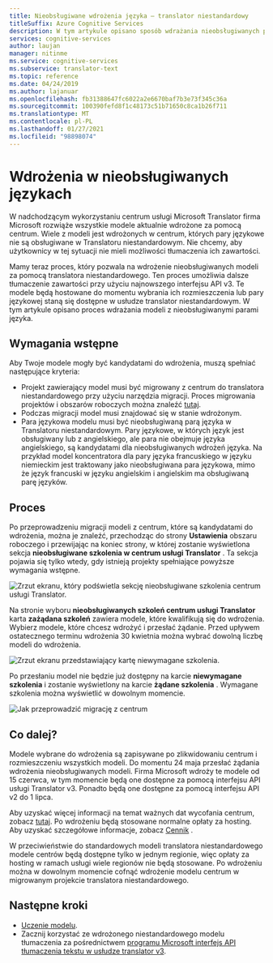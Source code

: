 ```yaml
---
title: Nieobsługiwane wdrożenia języka — translator niestandardowy
titleSuffix: Azure Cognitive Services
description: W tym artykule opisano sposób wdrażania nieobsługiwanych par języka na platformie Azure Cognitive Services translatorem niestandardowym.
services: cognitive-services
author: laujan
manager: nitinme
ms.service: cognitive-services
ms.subservice: translator-text
ms.topic: reference
ms.date: 04/24/2019
ms.author: lajanuar
ms.openlocfilehash: fb31388647fc6022a2e6670baf7b3e73f345c36a
ms.sourcegitcommit: 100390fefd8f1c48173c51b71650c8ca1b26f711
ms.translationtype: MT
ms.contentlocale: pl-PL
ms.lasthandoff: 01/27/2021
ms.locfileid: "98898074"
---
```

# <a name="unsupported-language-deployments"></a>Wdrożenia w nieobsługiwanych językach

<!--Custom Translator provides the highest-quality translations possible using the latest techniques in neural machine learning. While Microsoft intends to make neural training available in all languages, there are some limitations that prevent us from being able to offer neural machine translation in all language pairs.-->  

W nadchodzącym wykorzystaniu centrum usługi Microsoft Translator firma Microsoft rozwiąże wszystkie modele aktualnie wdrożone za pomocą centrum. Wiele z modeli jest wdrożonych w centrum, których pary językowe nie są obsługiwane w Translatoru niestandardowym.  Nie chcemy, aby użytkownicy w tej sytuacji nie mieli możliwości tłumaczenia ich zawartości.

Mamy teraz proces, który pozwala na wdrożenie nieobsługiwanych modeli za pomocą translatora niestandardowego.  Ten proces umożliwia dalsze tłumaczenie zawartości przy użyciu najnowszego interfejsu API v3.  Te modele będą hostowane do momentu wybrania ich rozmieszczenia lub pary językowej staną się dostępne w usłudze translator niestandardowym.  W tym artykule opisano proces wdrażania modeli z nieobsługiwanymi parami języka.

## <a name="prerequisites"></a>Wymagania wstępne

Aby Twoje modele mogły być kandydatami do wdrożenia, muszą spełniać następujące kryteria:
* Projekt zawierający model musi być migrowany z centrum do translatora niestandardowego przy użyciu narzędzia migracji.  Proces migrowania projektów i obszarów roboczych można znaleźć [tutaj](how-to-migrate.md).
* Podczas migracji model musi znajdować się w stanie wdrożonym.  
* Para językowa modelu musi być nieobsługiwaną parą języka w Translatoru niestandardowym.  Pary językowe, w których język jest obsługiwany lub z angielskiego, ale para nie obejmuje języka angielskiego, są kandydatami dla nieobsługiwanych wdrożeń języka.  Na przykład model koncentratora dla pary języka francuskiego w języku niemieckim jest traktowany jako nieobsługiwana para językowa, mimo że język francuski w języku angielskim i angielskim ma obsługiwaną parę języków.

## <a name="process"></a>Proces
Po przeprowadzeniu migracji modeli z centrum, które są kandydatami do wdrożenia, można je znaleźć, przechodząc do strony **Ustawienia** obszaru roboczego i przewijając na koniec strony, w której zostanie wyświetlona sekcja **nieobsługiwane szkolenia w centrum usługi Translator** .  Ta sekcja pojawia się tylko wtedy, gdy istnieją projekty spełniające powyższe wymagania wstępne.

![Zrzut ekranu, który podświetla sekcję nieobsługiwane szkolenia centrum usługi Translator.](media/unsupported-language-deployments/unsupported-translator-hub-trainings.jpg)

Na stronie wyboru **nieobsługiwanych szkoleń centrum usługi Translator** karta **zażądana szkoleń** zawiera modele, które kwalifikują się do wdrożenia.  Wybierz modele, które chcesz wdrożyć i przesłać żądanie.   Przed upływem ostatecznego terminu wdrożenia 30 kwietnia można wybrać dowolną liczbę modeli do wdrożenia.
 
![Zrzut ekranu przedstawiający kartę niewymagane szkolenia.](media/unsupported-language-deployments/unsupported-translator-hub-trainings-list.jpg)

Po przesłaniu model nie będzie już dostępny na karcie **niewymagane szkolenia** i zostanie wyświetlony na karcie **żądane szkolenia** .  Wymagane szkolenia można wyświetlić w dowolnym momencie.

![Jak przeprowadzić migrację z centrum](media/unsupported-language-deployments/request-unsupported-trainings.jpg) 

## <a name="whats-next"></a>Co dalej?

Modele wybrane do wdrożenia są zapisywane po zlikwidowaniu centrum i rozmieszczeniu wszystkich modeli.  Do momentu 24 maja przesłać żądania wdrożenia nieobsługiwanych modeli.  Firma Microsoft wdroży te modele od 15 czerwca, w tym momencie będą one dostępne za pomocą interfejsu API usługi Translator v3.  Ponadto będą one dostępne za pomocą interfejsu API v2 do 1 lipca.  

Aby uzyskać więcej informacji na temat ważnych dat wycofania centrum, zobacz [tutaj](https://www.microsoft.com/translator/business/hub/).
Po wdrożeniu będą stosowane normalne opłaty za hosting.  Aby uzyskać szczegółowe informacje, zobacz [Cennik](https://azure.microsoft.com/pricing/details/cognitive-services/translator-text-api/) .  

W przeciwieństwie do standardowych modeli translatora niestandardowego modele centrów będą dostępne tylko w jednym regionie, więc opłaty za hosting w ramach usługi wiele regionów nie będą stosowane.  Po wdrożeniu można w dowolnym momencie cofnąć wdrożenie modelu centrum w migrowanym projekcie translatora niestandardowego.

## <a name="next-steps"></a>Następne kroki

- [Uczenie modelu](how-to-train-model.md).
- Zacznij korzystać ze wdrożonego niestandardowego modelu tłumaczenia za pośrednictwem [programu Microsoft interfejs API tłumaczenia tekstu w usłudze translator v3](../reference/v3-0-translate.md?tabs=curl).